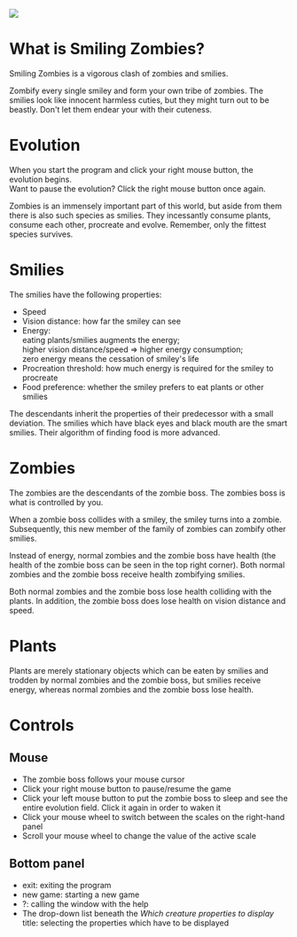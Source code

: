 [![](https://user-images.githubusercontent.com/95244851/180793301-3b538d18-a809-4e13-8cda-04b523096eec.png)](https://smiling-zombies.vercel.app/)

# What is Smiling Zombies?
Smiling Zombies is a vigorous clash of zombies and smilies.

Zombify every single smiley and form your own tribe of zombies. The smilies look like innocent harmless cuties, but they might turn out to be beastly. Don't let them endear your with their cuteness.
<br>

# Evolution
When you start the program and click your right mouse button, the evolution begins.
<br>
Want to pause the evolution? Click the right mouse button once again.

Zombies is an immensely important part of this world, but aside from them there is also such species as smilies.
They incessantly consume plants, consume each other, procreate and evolve. Remember, only the fittest species survives.

# Smilies
The smilies have the following properties:
* Speed
* Vision distance: how far the smiley can see
* Energy:<br>eating plants/smilies augments the energy;<br>higher vision distance/speed => higher energy consumption;<br>zero energy means the cessation of smiley's life
* Procreation threshold: how much energy is required for the smiley to procreate
* Food preference: whether the smiley prefers to eat plants or other smilies

The descendants inherit the properties of their predecessor with a small deviation.
The smilies which have black eyes and black mouth are the smart smilies. Their algorithm of finding food is more advanced.
<br>

# Zombies
The zombies are the descendants of the zombie boss. The zombies boss is what is controlled by you.
<br>

When a zombie boss collides with a smiley, the smiley turns into a zombie.
Subsequently, this new member of the family of zombies can zombify other smilies.
<br>

Instead of energy, normal zombies and the zombie boss have health (the health of the zombie boss can be seen in the top right corner). Both normal zombies and the zombie boss receive health zombifying smilies.
<br>

Both normal zombies and the zombie boss lose health colliding with the plants. In addition, the zombie boss does lose health on vision distance and speed.
<br>

# Plants
Plants are merely stationary objects which can be eaten by smilies and trodden by normal zombies and the zombie boss, but smilies receive energy, whereas normal zombies and the zombie boss lose health.
<br>

# Controls

## Mouse
* The zombie boss follows your mouse cursor
* Click your right mouse button to pause/resume the game
* Click your left mouse button to put the zombie boss to sleep and see the entire evolution field. Click it again in order to waken it
* Click your mouse wheel to switch between the scales on the right-hand panel
* Scroll your mouse wheel to change the value of the active scale

## Bottom panel
* exit: exiting the program
* new game: starting a new game
* ?: calling the window with the help
* The drop-down list beneath the *Which creature properties to display* title: selecting the properties which have to be displayed
